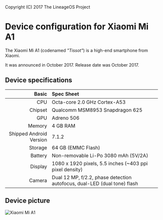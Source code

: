 Copyright (C) 2017 The LineageOS Project

Device configuration for Xiaomi Mi A1
=========================================

The Xiaomi Mi A1 (codenamed _"Tissot"_) is a high-end smartphone from Xiaomi.

It was announced in October 2017. Release date was October 2017.

## Device specifications

Basic   | Spec Sheet
-------:|:-------------------------
CPU     | Octa-core 2.0 GHz Cortex-A53
Chipset | Qualcomm MSM8953 Snapdragon 625
GPU     | Adreno 506
Memory  | 4 GB RAM
Shipped Android Version | 7.1.2
Storage | 64 GB (EMMC Flash)
Battery | Non-removable Li-Po 3080 mAh (5V/2A)
Display | 1080 x 1920 pixels, 5.5 inches (~403 ppi pixel density)
Camera  | Dual 12 MP, f/2.2, phase detection autofocus, dual-LED (dual tone) flash

## Device picture

![Xiaomi Mi A1](https://uf.cari.com.my/forumx/cforum/portal/201709/06/025830ac0c109sqa4q4ta7.png "Xiaomi Mi A1 All colors")
